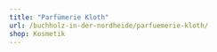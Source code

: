 ```yaml
---
title: "Parfümerie Kloth"
url: /buchholz-in-der-nordheide/parfuemerie-kloth/
shop: Kosmetik
---
```

